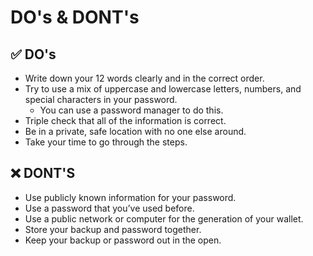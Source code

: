 # DO's & DONT's

## ✅ DO's

* Write down your 12 words clearly and in the correct order.&#x20;
* Try to use a mix of uppercase and lowercase letters, numbers, and special characters in your password.&#x20;
  * You can use a password manager to do this.&#x20;
* Triple check that all of the information is correct.&#x20;
* Be in a private, safe location with no one else around.&#x20;
* Take your time to go through the steps.

## ❌ DONT'S

* Use publicly known information for your password.&#x20;
* Use a password that you’ve used before.&#x20;
* Use a public network or computer for the generation of your wallet.&#x20;
* Store your backup and password together.&#x20;
* Keep your backup or password out in the open.
